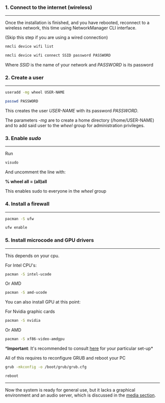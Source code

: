 ### 1. Connect to the internet (wireless)
---

Once the installation is finished, and you have rebooted, reconnect to a wireless network, this time using NetworkManager CLI interface.

(Skip this step if you are using a wired connection)

```sh
nmcli device wifi list
```

```sh
nmcli device wifi connect SSID password PASSWORD
```

Where *SSID* is the name of your network and *PASSWORD* is its password

### 2. Create a user
---

```sh
useradd -mg wheel USER-NAME
```

```sh
passwd PASSWORD
```

This creates the user *USER-NAME* with its password *PASSWORD*.

The parameters *-mg* are to create a home directory (/home/USER-NAME) and to add said user to the *wheel* group for administration privileges.

### 3. Enable *sudo*
---

Run

```sh
visudo
```

And uncomment the line with:

**% wheel all = (all)all**

This enables sudo to everyone in the *wheel* group

### 4. Install a firewall
---

```sh
pacman -S ufw
```

```sh
ufw enable
```

### 5. Install microcode and GPU drivers
---

This depends on your cpu.

For Intel CPU's:

```sh
pacman -S intel-ucode
```

Or AMD

```sh
pacman -S amd-ucode
```

You can also install GPU at this point:

For Nvidia graphic cards

```sh
pacman -S nvidia
```

Or AMD

```sh
pacman -S xf86-video-amdgpu
```

\***Important**: It's recommended to consult [here](https://wiki.archlinux.org/title/Xorg#Driver_installation) for your particular set-up\*

All of this requires to reconfigure GRUB and reboot your PC

```sh
grub -mkconfig -o /boot/grub/grub.cfg
```

```sh
reboot
```
---

Now the system is ready for general use, but it lacks a graphical environment and an audio server, which is discussed in the [media section](media.md).